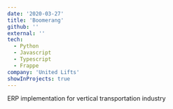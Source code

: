 ```yaml
---
date: '2020-03-27'
title: 'Boomerang'
github: ''
external: ''
tech:
  - Python
  - Javascript
  - Typescript
  - Frappe
company: 'United Lifts'
showInProjects: true
---
```


ERP implementation for vertical transportation industry 